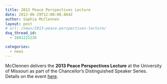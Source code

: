 ```yaml
---
title: 2013 Peace Perspectives Lecture
date: 2012-06-29T12:00:00.864Z
author: Sophia McClennen
layout: post
# url: /news/2013-peace-perspectives-lecture/
dsq_thread_id:
  - 1841221226

categories: 
  - news
---
```

McClennen delivers the **2013 Peace Perspectives Lecture** at the University of Missouri as part of the Chancellor’s Distinguished Speaker Series.  Details on the event [here][1].

 [1]: https://distinguishedvisitors.missouri.edu/2013/sophia-mcclennen/